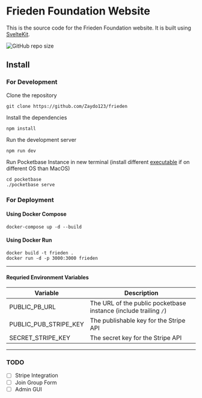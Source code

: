 # Frieden Foundation Website 
This is the source code for the Frieden Foundation website. It is built using [SvelteKit](https://kit.svelte.dev/).

![GitHub repo size](https://img.shields.io/github/repo-size/Zaydo123/frieden)

## Install

### For Development
Clone the repository
```
git clone https://github.com/Zaydo123/frieden
```
Install the dependencies
```
npm install
```
Run the development server
```
npm run dev
```
Run Pocketbase Instance in new terminal (install different [executable]("https://pocketbase.io/") if on different OS than MacOS)
```
cd pocketbase
./pocketbase serve
```

### For Deployment
#### Using Docker Compose
```
docker-compose up -d --build
```

#### Using Docker Run
```
docker build -t frieden .
docker run -d -p 3000:3000 frieden
```
____
#### Requried Environment Variables
| Variable | Description |
|----------|-------------|
| PUBLIC_PB_URL | The URL of the public pocketbase instance (include trailing `/`) |
| PUBLIC_PUB_STRIPE_KEY | The publishable key for the Stripe API |
| SECRET_STRIPE_KEY | The secret key for the Stripe API |
___

### TODO
- [ ] Stripe Integration
- [ ] Join Group Form
- [ ] Admin GUI
